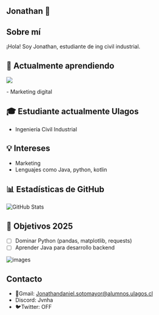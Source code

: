 ## Jonathan 🐒


## Sobre mí

¡Hola! Soy Jonathan, estudiante de ing civil industrial.

## 🌱 Actualmente aprendiendo
  <a href="https://skillicons.dev">
    <img src="https://skillicons.dev/icons?i=py,java,kotlin,c" />
  </a>
</p>
- Marketing digital


## 🎓 Estudiante actualmente Ulagos
- Ingeniería Civil Industrial

## 💡 Intereses
- Marketing
- Lenguajes como Java, python, kotlin



## 📊 Estadísticas de GitHub

![GitHub Stats](https://github-readme-stats.vercel.app/api?username=jonathan&show_icons=true&theme=radical)

## 🎯 Objetivos 2025

- [ ] Dominar Python (pandas, matplotlib, requests)
- [ ] Aprender Java para desarrollo backend

![images](https://github.com/user-attachments/assets/4df37f0d-1c7b-46e6-b3fc-ffe0fa2c90ce)

## Contacto
- 📧Gmail: Jonathandaniel.sotomayor@alumnos.ulagos.cl
- Discord: Jvnha
- 🐦Twitter: OFF
